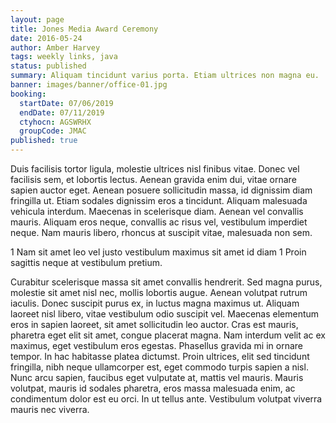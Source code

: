 ```yaml
---
layout: page
title: Jones Media Award Ceremony
date: 2016-05-24
author: Amber Harvey
tags: weekly links, java
status: published
summary: Aliquam tincidunt varius porta. Etiam ultrices non magna eu.
banner: images/banner/office-01.jpg
booking:
  startDate: 07/06/2019
  endDate: 07/11/2019
  ctyhocn: AGSWRHX
  groupCode: JMAC
published: true
---
```

Duis facilisis tortor ligula, molestie ultrices nisl finibus vitae. Donec vel facilisis sem, et lobortis lectus. Aenean gravida enim dui, vitae ornare sapien auctor eget. Aenean posuere sollicitudin massa, id dignissim diam fringilla ut. Etiam sodales dignissim eros a tincidunt. Aliquam malesuada vehicula interdum. Maecenas in scelerisque diam. Aenean vel convallis mauris. Aliquam eros neque, convallis ac risus vel, vestibulum imperdiet neque. Nam mauris libero, rhoncus at suscipit vitae, malesuada non sem.

1 Nam sit amet leo vel justo vestibulum maximus sit amet id diam
1 Proin sagittis neque at vestibulum pretium.

Curabitur scelerisque massa sit amet convallis hendrerit. Sed magna purus, molestie sit amet nisl nec, mollis lobortis augue. Aenean volutpat rutrum iaculis. Donec suscipit purus ex, in luctus magna maximus ut. Aliquam laoreet nisl libero, vitae vestibulum odio suscipit vel. Maecenas elementum eros in sapien laoreet, sit amet sollicitudin leo auctor. Cras est mauris, pharetra eget elit sit amet, congue placerat magna. Nam interdum velit ac ex maximus, eget vestibulum eros egestas.
Phasellus gravida mi in ornare tempor. In hac habitasse platea dictumst. Proin ultrices, elit sed tincidunt fringilla, nibh neque ullamcorper est, eget commodo turpis sapien a nisl. Nunc arcu sapien, faucibus eget vulputate at, mattis vel mauris. Mauris volutpat, mauris id sodales pharetra, eros massa malesuada enim, ac condimentum dolor est eu orci. In ut tellus ante. Vestibulum volutpat viverra mauris nec viverra.
